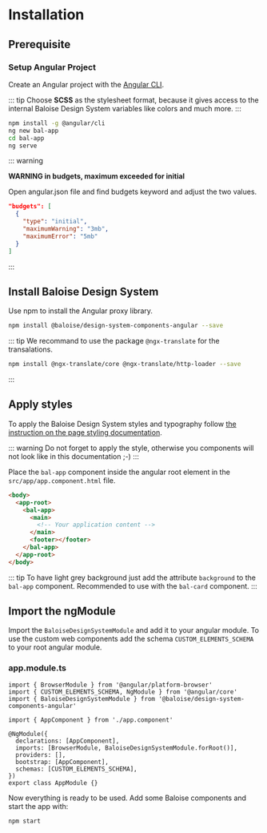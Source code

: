 # Installation

## Prerequisite

### Setup Angular Project

Create an Angular project with the [Angular CLI](https://cli.angular.io/).

::: tip
Choose **SCSS** as the stylesheet format, because it gives access to the internal Baloise Design System variables like colors and much more.
:::

```bash
npm install -g @angular/cli
ng new bal-app
cd bal-app
ng serve
```

::: warning

**WARNING in budgets, maximum exceeded for initial**

Open angular.json file and find budgets keyword and adjust the two values.

```json
"budgets": [
  {
    "type": "initial",
    "maximumWarning": "3mb",
    "maximumError": "5mb"
  }
]
```

:::

## Install Baloise Design System

Use npm to install the Angular proxy library.

```bash
npm install @baloise/design-system-components-angular --save
```

::: tip
We recommand to use the package `@ngx-translate` for the transalations.

```bash
npm install @ngx-translate/core @ngx-translate/http-loader --save
```

:::

## Apply styles

To apply the Baloise Design System styles and typography follow [the instruction on the page styling documentation](/components/getting-started/angular/styles.html).

::: warning
Do not forget to apply the style, otherwise you components will not look like in this documentation ;-)
:::

Place the `bal-app` component inside the angular root element in the `src/app/app.component.html` file.

```html
<body>
  <app-root>
    <bal-app>
      <main>
        <!-- Your application content -->
      </main>
      <footer></footer>
    </bal-app>
  </app-root>
</body>
```

::: tip
To have light grey background just add the attribute `background` to the `bal-app` component. Recommended to use with the `bal-card` component.
:::

## Import the ngModule

Import the `BaloiseDesignSystemModule` and add it to your angular module. To use the custom web components add the schema `CUSTOM_ELEMENTS_SCHEMA` to your root angular module.

### app.module.ts

```typescript{3,9,12}
import { BrowserModule } from '@angular/platform-browser'
import { CUSTOM_ELEMENTS_SCHEMA, NgModule } from '@angular/core'
import { BaloiseDesignSystemModule } from '@baloise/design-system-components-angular'

import { AppComponent } from './app.component'

@NgModule({
  declarations: [AppComponent],
  imports: [BrowserModule, BaloiseDesignSystemModule.forRoot()],
  providers: [],
  bootstrap: [AppComponent],
  schemas: [CUSTOM_ELEMENTS_SCHEMA],
})
export class AppModule {}
```

Now everything is ready to be used. Add some Baloise components and start the app with:

```bash
npm start
```
